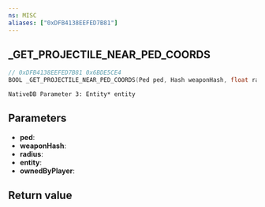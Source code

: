 ```yaml
---
ns: MISC
aliases: ["0xDFB4138EEFED7B81"]
---
```

## _GET_PROJECTILE_NEAR_PED_COORDS

```c
// 0xDFB4138EEFED7B81 0x6BDE5CE4
BOOL _GET_PROJECTILE_NEAR_PED_COORDS(Ped ped, Hash weaponHash, float radius, Vector3* entity, BOOL ownedByPlayer);
```

```
NativeDB Parameter 3: Entity* entity
```

## Parameters
* **ped**: 
* **weaponHash**: 
* **radius**: 
* **entity**: 
* **ownedByPlayer**: 

## Return value
